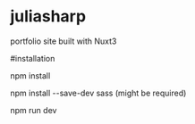 # juliasharp
 portfolio site built with Nuxt3

 #installation

 npm install

 npm install --save-dev sass (might be required)

 npm run dev
